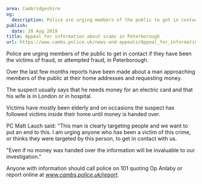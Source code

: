 ```yaml
area: Cambridgeshire
og:
  description: Police are urging members of the public to get in contact if they have been the victims of fraud, or attempted fraud, in Peterborough.
publish:
  date: 20 Aug 2019
title: Appeal for information about scams in Peterborough
url: https://www.cambs.police.uk/news-and-appeals/Appeal_for_information_about_scams_Peterborough
```

Police are urging members of the public to get in contact if they have been the victims of fraud, or attempted fraud, in Peterborough.

Over the last few months reports have been made about a man approaching members of the public at their home addresses and requesting money.

The suspect usually says that he needs money for an electric card and that his wife is in London or in hospital.

Victims have mostly been elderly and on occasions the suspect has followed victims inside their home until money is handed over.

PC Matt Lauch said: "This man is clearly targeting people and we want to put an end to this. I am urging anyone who has been a victim of this crime, or thinks they were targeted by this person, to get in contact with us.

"Even if no money was handed over the information will be invaluable to our investigation."

Anyone with information should call police on 101 quoting Op Anlaby or report online at _www.cambs.police.uk/report_.
